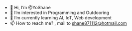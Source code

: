 - 👋 Hi, I’m @YoShane
- 👀 I’m interested in Programming and Outdooring
- 🌱 I’m currently learning AI, IoT, Web development
- 📫 How to reach me? , mail to shane871112@hotmail.com

<!---
YoShane/YoShane is a ✨ special ✨ repository because its `README.md` (this file) appears on your GitHub profile.
You can click the Preview link to take a look at your changes.
--->
